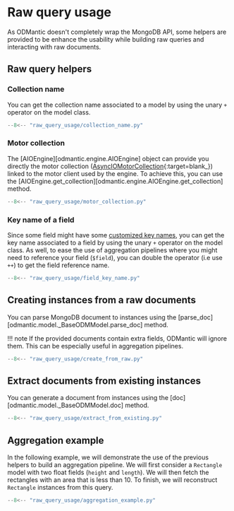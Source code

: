 # Raw query usage

As ODMantic doesn't completely wrap the MongoDB API, some helpers are provided to be
enhance the usability while building raw queries and interacting with raw documents.

## Raw query helpers

### Collection name
You can get the collection name associated to a model by using the unary `+` operator on
the model class.
```python linenums="1"
--8<-- "raw_query_usage/collection_name.py"
```

### Motor collection
The [AIOEngine][odmantic.engine.AIOEngine] object can provide you directly the motor
collection
([AsyncIOMotorCollection](https://motor.readthedocs.io/en/stable/api-asyncio/asyncio_motor_collection.html){:target=blank_})
linked to the motor client used by the engine. To achieve this, you can use the
[AIOEngine.get_collection][odmantic.engine.AIOEngine.get_collection] method.

```python linenums="1" hl_lines="9"
--8<-- "raw_query_usage/motor_collection.py"
```

### Key name of a field
Since some field might have some [customized key names](fields.md#document-structure),
you can get the key name associated to a field by using the unary `+` operator on the
model class. As well, to ease the use of aggregation pipelines where you might need to
reference your field (`$field`), you can double the operator (i.e use `++`) to get the
field reference name.

```python linenums="1"
--8<-- "raw_query_usage/field_key_name.py"
```

## Creating instances from a raw documents
You can parse MongoDB document to instances using the
[parse_doc][odmantic.model._BaseODMModel.parse_doc] method.

!!! note
    If the provided documents contain extra fields, ODMantic will ignore them. This can
    be especially useful in aggregation pipelines.

```python linenums="1" hl_lines="20 27 38-39 44"
--8<-- "raw_query_usage/create_from_raw.py"
```
## Extract documents from existing instances
You can generate a document from instances using the
[doc][odmantic.model._BaseODMModel.doc] method.
```python linenums="1" hl_lines="20 27 38-39 44"
--8<-- "raw_query_usage/extract_from_existing.py"
```
## Aggregation example
In the following example, we will demonstrate the use of the previous helpers to build
an aggregation pipeline. We will first consider a `Rectangle` model with two float
fields (`height` and `length`). We will then fetch the rectangles with an area that is
less than 10. To finish, we will reconstruct `Rectangle` instances from this query.

```python linenums="1" hl_lines="20 27 38-39 44"
--8<-- "raw_query_usage/aggregation_example.py"
```
